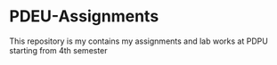 # PDEU-Assignments
This repository is my contains my assignments and lab works at PDPU starting from 4th semester
